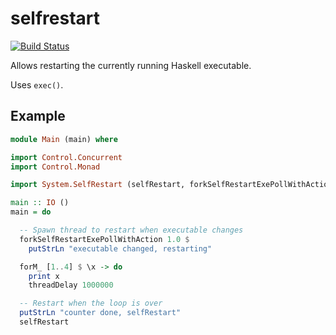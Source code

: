 selfrestart
===========

[![Build Status](https://travis-ci.org/nh2/selfrestart.png)](https://travis-ci.org/nh2/selfrestart)

Allows restarting the currently running Haskell executable.

Uses `exec()`.


Example
-------

```haskell
module Main (main) where

import Control.Concurrent
import Control.Monad

import System.SelfRestart (selfRestart, forkSelfRestartExePollWithAction)

main :: IO ()
main = do

  -- Spawn thread to restart when executable changes
  forkSelfRestartExePollWithAction 1.0 $
    putStrLn "executable changed, restarting"

  forM_ [1..4] $ \x -> do
    print x
    threadDelay 1000000

  -- Restart when the loop is over
  putStrLn "counter done, selfRestart"
  selfRestart
```
